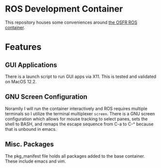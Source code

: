 # ROS Development Container

This repository houses some conveniences around [the OSFR ROS container](https://hub.docker.com/r/osrf/ros/).

# Features
## GUI Applications
There is a launch script to run GUI apps via X11. This is tested and validated on MacOS 12.2. 

## GNU Screen Configuration
Noramlly I will run the container interactively and ROS requires multiple terminals so I utilize the terminal multiplexer `screen`. 
There is a GNU screen configuration which allows for mouse tracking to select panes, sets the shell to BASH, and remaps the escape
sequence from C-a to C-^ because that is unbound in emacs. 

## Misc. Packages
The pkg_manifest file holds all packages added to the base container. 
These include emacs and vim. 
